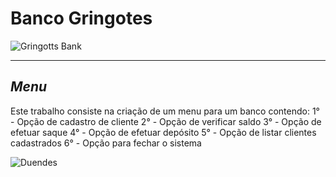 # **Banco Gringotes**
![Gringotts Bank](https://user-images.githubusercontent.com/99230538/158230031-1324a6ec-0868-49cd-93a0-cf6ad08cd10c.gif)
***
## *Menu*

Este trabalho consiste na criação de um menu para um banco contendo:
1° - Opção de cadastro de cliente
2° - Opção de verificar saldo
3° - Opção de efetuar saque
4° - Opção de efetuar depósito
5° - Opção de listar clientes cadastrados
6° - Opção para fechar o sistema

![Duendes](https://user-images.githubusercontent.com/99230538/158230197-2568966b-d1a1-4ed4-a65a-5f75c89b6ef9.gif)
